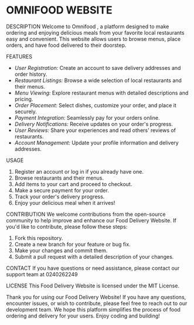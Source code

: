 # OMNIFOOD WEBSITE

DESCRIPTION
Welcome to Omnifood , a platform designed to make ordering and enjoying delicious meals from your favorite local restaurants easy and convenient. This website allows users to browse menus, place orders, and have food delivered to their doorstep.

FEATURES
- *User Registration:* Create an account to save delivery addresses and order history.
- *Restaurant Listings:* Browse a wide selection of local restaurants and their menus.
- *Menu Viewing:* Explore restaurant menus with detailed descriptions and pricing.
- *Order Placement:* Select dishes, customize your order, and place it securely.
- *Payment Integration:* Seamlessly pay for your orders online.
- *Delivery Notifications:* Receive updates on your order's progress.
- *User Reviews:* Share your experiences and read others' reviews of restaurants.
- *Account Management:* Update your profile information and delivery addresses.

USAGE
1. Register an account or log in if you already have one.
2. Browse restaurants and their menus.
3. Add items to your cart and proceed to checkout.
4. Make a secure payment for your order.
5. Track your order's delivery progress.
6. Enjoy your delicious meal when it arrives!

CONTRIBUTION
We welcome contributions from the open-source community to help improve and enhance our Food Delivery Website. If you'd like to contribute, please follow these steps:
1. Fork this repository.
2. Create a new branch for your feature or bug fix.
3. Make your changes and commit them.
4. Submit a pull request with a detailed description of your changes.

CONTACT
If you have questions or need assistance, please contact our support team at 0240262249

LICENSE
This Food Delivery Website is licensed under the MIT License.


Thank you for using our Food Delivery Website! If you have any questions, encounter issues, or wish to contribute, please feel free to reach out to our development team. We hope this platform simplifies the process of food ordering and delivery for your users. Enjoy coding and building!



